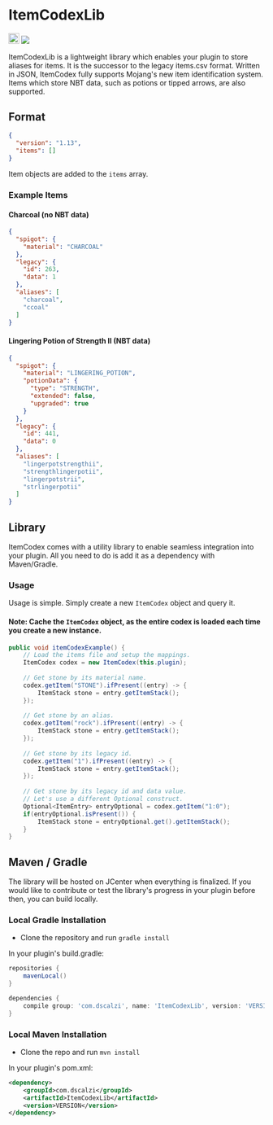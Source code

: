 # ItemCodexLib
[<img src="https://ci.appveyor.com/api/projects/status/ijrv4lfx1h3r7e1f" height='20.74px'></img>](https://ci.appveyor.com/project/dscalzi/itemcodexlib) ![](https://img.shields.io/github/license/dscalzi/ItemCodexLib.svg)

ItemCodexLib is a lightweight library which enables your plugin to store aliases for items. It is the successor to the legacy items.csv format. Written in JSON, ItemCodex fully supports Mojang's new item identification system. Items which store NBT data, such as potions or tipped arrows, are also supported.

## Format

```JSON
{
  "version": "1.13",
  "items": []
}
```

Item objects are added to the `items` array.

### Example Items

#### Charcoal (no NBT data)

```JSON
{
  "spigot": {
    "material": "CHARCOAL"
  },
  "legacy": {
    "id": 263,
    "data": 1
  },
  "aliases": [
    "charcoal",
    "ccoal"
  ]
}
```

#### Lingering Potion of Strength II (NBT data)

```JSON
{
  "spigot": {
    "material": "LINGERING_POTION",
    "potionData": {
      "type": "STRENGTH",
      "extended": false,
      "upgraded": true
    }
  },
  "legacy": {
    "id": 441,
    "data": 0
  },
  "aliases": [
    "lingerpotstrengthii",
    "strengthlingerpotii",
    "lingerpotstrii",
    "strlingerpotii"
  ]
}
```

## Library

ItemCodex comes with a utility library to enable seamless integration into your plugin. All you need to do is add it as a dependency with Maven/Gradle.

### Usage

Usage is simple. Simply create a new `ItemCodex` object and query it.

#### Note: Cache the `ItemCodex` object, as the entire codex is loaded each time you create a new instance.

```Java
public void itemCodexExample() {
    // Load the items file and setup the mappings.
    ItemCodex codex = new ItemCodex(this.plugin);
    
    // Get stone by its material name.
    codex.getItem("STONE").ifPresent((entry) -> {
        ItemStack stone = entry.getItemStack();
    });
    
    // Get stone by an alias.
    codex.getItem("rock").ifPresent((entry) -> {
        ItemStack stone = entry.getItemStack();
    });
    
    // Get stone by its legacy id.
    codex.getItem("1").ifPresent((entry) -> {
        ItemStack stone = entry.getItemStack();
    });
    
    // Get stone by its legacy id and data value.
    // Let's use a different Optional construct.
    Optional<ItemEntry> entryOptional = codex.getItem("1:0");
    if(entryOptional.isPresent()) {
        ItemStack stone = entryOptional.get().getItemStack();
    }
}
```

## Maven / Gradle

The library will be hosted on JCenter when everything is finalized. If you would like to contribute or test the library's progress in your plugin before then, you can build locally.

### Local Gradle Installation

* Clone the repository and run `gradle install`

In your plugin's build.gradle:
```gradle
repositories {
    mavenLocal()
}

dependencies {
    compile group: 'com.dscalzi', name: 'ItemCodexLib', version: 'VERSION'
}
```

### Local Maven Installation

* Clone the repo and run `mvn install`

In your plugin's pom.xml:
```xml
<dependency>
    <groupId>com.dscalzi</groupId>
    <artifactId>ItemCodexLib</artifactId>
    <version>VERSION</version>
</dependency>
```
